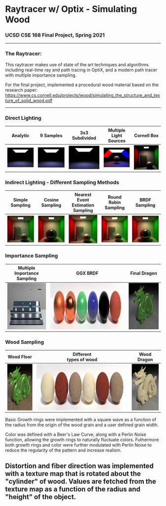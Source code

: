 # Raytracer w/ Optix - Simulating Wood
### UCSD CSE 168 Final Project, Spring 2021

---

### The Raytracer:
This raytracer makes use of state of the art techniques and algorithms including real-time ray and path tracing in OptiX, and a modern path tracer with multiple importance sampling.

For the final project, implemented a procedural wood material based on the research paper:
https://www.cs.cornell.edu/projects/wood/simulating_the_structure_and_texture_of_solid_wood.pdf

---

### Direct Lighting

|Analytic|9 Samples|3x3 Subdivided|Multiple <br> Light Sources|Cornell Box|
|:-:|:-:|:-:|:-:|:-:|
| <img src="https://github.com/TobeyPineda/Raytracer-with-Optix-and-Wood-Simulation/blob/main/Images/analytic.png" width="150" /> |  <img src="https://github.com/TobeyPineda/Raytracer-with-Optix-and-Wood-Simulation/blob/main/Images/direct9.png" width="150" /> | <img src="https://github.com/TobeyPineda/Raytracer-with-Optix-and-Wood-Simulation/blob/main/Images/direct3x3.png" width="150" /> |<img src="https://github.com/TobeyPineda/Raytracer-with-Optix-and-Wood-Simulation/blob/main/Images/sphere.png" width="150" /> |<img src="https://github.com/TobeyPineda/Raytracer-with-Optix-and-Wood-Simulation/blob/main/Images/cornell.png" width="150" /> |

### Indirect Lighting - Different Sampling Methods
	
|Simple Sampling|Cosine Sampling|Nearest Event <br> Estimation Sampling|Round Robin <br> Sampling|BRDF Sampling|
|:-:|:-:|:-:|:-:|:-:|
| <img src="https://github.com/TobeyPineda/Raytracer-with-Optix-and-Wood-Simulation/blob/main/Images/cornellSimple.png" width="150" /> | <img src="https://github.com/TobeyPineda/Raytracer-with-Optix-and-Wood-Simulation/blob/main/Images/cornellCosine.png" width="150" /> |  <img src="https://github.com/TobeyPineda/Raytracer-with-Optix-and-Wood-Simulation/blob/main/Images/cornellNEE.png" width="150" /> |<img src="https://github.com/TobeyPineda/Raytracer-with-Optix-and-Wood-Simulation/blob/main/Images/cornellRR.png" width="150" /> | <img src="https://github.com/TobeyPineda/Raytracer-with-Optix-and-Wood-Simulation/blob/main/Images/cornellBRDF.png" width="150" /> |

### Importance Sampling
	
|Multiple <br> Importance Sampling|GGX BRDF|Final Dragon|
|:-:|:-:|:-:|
| <img src="https://github.com/TobeyPineda/Raytracer-with-Optix-and-Wood-Simulation/blob/main/Images/mis.png"  height="150" /> | <img src="https://github.com/TobeyPineda/Raytracer-with-Optix-and-Wood-Simulation/blob/main/Images/ggxHighSamples.png"  height="150"/> |  <img src="https://github.com/TobeyPineda/Raytracer-with-Optix-and-Wood-Simulation/blob/main/Images/dragonBRDF.png" height="150" /> |

### Wood Sampling

|Wood Floor|Different <br> types of wood|Wood Dragon|
|:-:|:-:|:-:|
| <img src="https://github.com/TobeyPineda/Raytracer-with-Optix-and-Wood-Simulation/blob/main/Images/dragonWoodFloor.png"  height="150" /> | <img src="https://github.com/TobeyPineda/Raytracer-with-Optix-and-Wood-Simulation/blob/main/Images/ggxWood.png"  height="150"/> |  <img src="https://github.com/TobeyPineda/Raytracer-with-Optix-and-Wood-Simulation/blob/main/Images/dragonWood.png" height="150" /> |

Basic Growth rings were implemented with a square wave as a function of the radius from the origin of the wood grain and a user defined grain width.

Color was defined with a Beer's Law Curve, along with a Perlin Noise function, allowing the growth rings to naturally fluctuate colors. Futhermore both growth rings and color were further modulated with Perlin Noise to reduce the regularity of the pattern and increase realism.

Distortion and fiber direction was implemented with a texture map that is rotated about the "cylinder" of wood. Values are fetched from the texture map as a function of the radius and "height" of the object.
---
